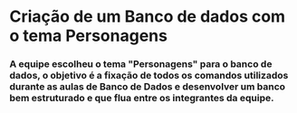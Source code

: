 # Criação de um Banco de dados com o tema Personagens

### A equipe escolheu o tema "Personagens" para o banco de dados, o objetivo é a fixação de todos os comandos utilizados durante as aulas de Banco de Dados e desenvolver um banco bem estruturado e que flua entre os integrantes da equipe.